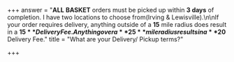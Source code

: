 +++
answer = "**ALL** **BASKET** orders must be picked up within **3 days** of completion. I have two locations to choose from(Irving & Lewisville).\n\nIf your order requires delivery, anything outside of a **15** mile radius does result in a **$15** Delivery Fee. Anything over a **25** mile radius results in a **$20** Delivery Fee."
title = "What are your Delivery/ Pickup terms?"

+++
